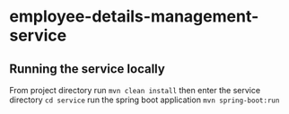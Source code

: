# employee-details-management-service


## Running the service locally

From project directory run
  `mvn clean install`
then enter the service directory
  `cd service`
run the spring boot application
 `mvn spring-boot:run`   
